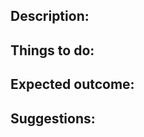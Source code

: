 ## Description:
<!--
Add a brief description of the task
-->


## Things to do:

<!--
- [ ] Feature 1
- [ ] Feature 2
-->

## Expected outcome:

<!--
Details about any integration, releases etc.
-->

## Suggestions:

<!-- 
Optional suggestions
-->
